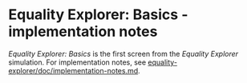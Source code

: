 # Equality Explorer: Basics - implementation notes

_Equality Explorer: Basics_ is the first screen from the _Equality Explorer_ simulation.
For implementation notes, see [equality-explorer/doc/implementation-notes.md](https://github.com/phetsims/equality-explorer/blob/master/doc/implementation-notes.md).